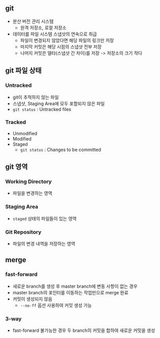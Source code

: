 ## git

- 분산 버전 관리 시스템
  - 원격 저장소, 로컬 저장소
- 데이터를 파일 시스템 스냅샷의 연속으로 취급
  - 파일이 변경되지 않았다면 해당 파일의 링크만 저장
  - 마지막 커밋은 해당 시점의 스냅샷 전부 저장
  - 나머지 커밋은 델타(스냅샷 간 차이)를 저장 -> 저장소의 크기 작다

## git 파일 상태

### Untracked

- git이 추적하지 않는 파일
- 스냅샷, Staging Area에 모두 포함되지 않은 파일
- `git status` : Untracked files

### Tracked

- Unmodified
- Modified
- Staged
  - `git status` : Changes to be committed

## git 영역

### Working Directory

- 파일을 변경하는 영역

### Staging Area

- `staged` 상태의 파일들이 있는 영역

### Git Repository

- 파일의 변경 내역을 저장하는 영역

## merge

### fast-forward

- 새로운 branch를 생성 후 master branch에 변동 사항이 없는 경우
- master branch의 포인터를 이동하는 작업만으로 merge 완료
- 커밋이 생성되지 않음
  - `--no-ff` 옵션 사용하여 커밋 생성 가능

### 3-way

- fast-forward 불가능한 경우 두 branch의 커밋을 합하여 새로운 커밋을 생성
